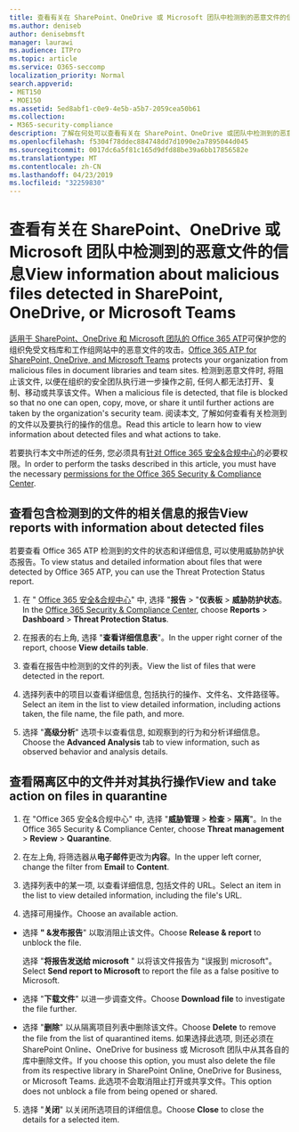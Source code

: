 ```yaml
---
title: 查看有关在 SharePoint、OneDrive 或 Microsoft 团队中检测到的恶意文件的信息
ms.author: deniseb
author: denisebmsft
manager: laurawi
ms.audience: ITPro
ms.topic: article
ms.service: O365-seccomp
localization_priority: Normal
search.appverid:
- MET150
- MOE150
ms.assetid: 5ed8abf1-c0e9-4e5b-a5b7-2059cea50b61
ms.collection:
- M365-security-compliance
description: 了解在何处可以查看有关在 SharePoint、OneDrive 或团队中检测到的恶意文件的信息, 以及如何对这些文件执行操作。
ms.openlocfilehash: f5304f78ddec884748dd7d1090e2a7895044d045
ms.sourcegitcommit: 0017dc6a5f81c165d9dfd88be39a6bb17856582e
ms.translationtype: MT
ms.contentlocale: zh-CN
ms.lasthandoff: 04/23/2019
ms.locfileid: "32259830"
---
```

# <a name="view-information-about-malicious-files-detected-in-sharepoint-onedrive-or-microsoft-teams"></a><span data-ttu-id="64b88-103">查看有关在 SharePoint、OneDrive 或 Microsoft 团队中检测到的恶意文件的信息</span><span class="sxs-lookup"><span data-stu-id="64b88-103">View information about malicious files detected in SharePoint, OneDrive, or Microsoft Teams</span></span>

<span data-ttu-id="64b88-104">[适用于 SharePoint、OneDrive 和 Microsoft 团队的 Office 365 ATP](atp-for-spo-odb-and-teams.md)可保护您的组织免受文档库和工作组网站中的恶意文件的攻击。</span><span class="sxs-lookup"><span data-stu-id="64b88-104">[Office 365 ATP for SharePoint, OneDrive, and Microsoft Teams](atp-for-spo-odb-and-teams.md) protects your organization from malicious files in document libraries and team sites.</span></span> <span data-ttu-id="64b88-105">检测到恶意文件时, 将阻止该文件, 以便在组织的安全团队执行进一步操作之前, 任何人都无法打开、复制、移动或共享该文件。</span><span class="sxs-lookup"><span data-stu-id="64b88-105">When a malicious file is detected, that file is blocked so that no one can open, copy, move, or share it until further actions are taken by the organization's security team.</span></span> <span data-ttu-id="64b88-106">阅读本文, 了解如何查看有关检测到的文件以及要执行的操作的信息。</span><span class="sxs-lookup"><span data-stu-id="64b88-106">Read this article to learn how to view information about detected files and what actions to take.</span></span> 

<span data-ttu-id="64b88-107">若要执行本文中所述的任务, 您必须具有[针对 Office 365 安全&amp;合规中心](permissions-in-the-security-and-compliance-center.md)的必要权限。</span><span class="sxs-lookup"><span data-stu-id="64b88-107">In order to perform the tasks described in this article, you must have the necessary [permissions for the Office 365 Security &amp; Compliance Center](permissions-in-the-security-and-compliance-center.md).</span></span> 
  
## <a name="view-reports-with-information-about-detected-files"></a><span data-ttu-id="64b88-108">查看包含检测到的文件的相关信息的报告</span><span class="sxs-lookup"><span data-stu-id="64b88-108">View reports with information about detected files</span></span>

<span data-ttu-id="64b88-109">若要查看 Office 365 ATP 检测到的文件的状态和详细信息, 可以使用威胁防护状态报告。</span><span class="sxs-lookup"><span data-stu-id="64b88-109">To view status and detailed information about files that were detected by Office 365 ATP, you can use the Threat Protection Status report.</span></span>
  
1. <span data-ttu-id="64b88-110">在 " [Office 365 安全&amp;合规中心](https://protection.office.com)" 中, 选择 "**报告** \> "**仪表板** \> **威胁防护状态**。</span><span class="sxs-lookup"><span data-stu-id="64b88-110">In the [Office 365 Security &amp; Compliance Center](https://protection.office.com), choose **Reports** \> **Dashboard** \> **Threat Protection Status**.</span></span>
    
2. <span data-ttu-id="64b88-111">在报表的右上角, 选择 "**查看详细信息表**"。</span><span class="sxs-lookup"><span data-stu-id="64b88-111">In the upper right corner of the report, choose **View details table**.</span></span>
    
3. <span data-ttu-id="64b88-112">查看在报告中检测到的文件的列表。</span><span class="sxs-lookup"><span data-stu-id="64b88-112">View the list of files that were detected in the report.</span></span>
    
4. <span data-ttu-id="64b88-113">选择列表中的项目以查看详细信息, 包括执行的操作、文件名、文件路径等。</span><span class="sxs-lookup"><span data-stu-id="64b88-113">Select an item in the list to view detailed information, including actions taken, the file name, the file path, and more.</span></span>
    
5. <span data-ttu-id="64b88-114">选择 "**高级分析**" 选项卡以查看信息, 如观察到的行为和分析详细信息。</span><span class="sxs-lookup"><span data-stu-id="64b88-114">Choose the **Advanced Analysis** tab to view information, such as observed behavior and analysis details.</span></span> 
  
## <a name="view-and-take-action-on-files-in-quarantine"></a><span data-ttu-id="64b88-115">查看隔离区中的文件并对其执行操作</span><span class="sxs-lookup"><span data-stu-id="64b88-115">View and take action on files in quarantine</span></span>

1. <span data-ttu-id="64b88-116">在 "Office 365 安全&amp;合规中心" 中, 选择 "**威胁管理** \> **检查** \> **隔离**"。</span><span class="sxs-lookup"><span data-stu-id="64b88-116">In the Office 365 Security &amp; Compliance Center, choose **Threat management** \> **Review** \> **Quarantine**.</span></span>
    
2. <span data-ttu-id="64b88-117">在左上角, 将筛选器从**电子邮件**更改为**内容**。</span><span class="sxs-lookup"><span data-stu-id="64b88-117">In the upper left corner, change the filter from **Email** to **Content**.</span></span>
    
3. <span data-ttu-id="64b88-118">选择列表中的某一项, 以查看详细信息, 包括文件的 URL。</span><span class="sxs-lookup"><span data-stu-id="64b88-118">Select an item in the list to view detailed information, including the file's URL.</span></span>
    
4. <span data-ttu-id="64b88-119">选择可用操作。</span><span class="sxs-lookup"><span data-stu-id="64b88-119">Choose an available action.</span></span>
    
  - <span data-ttu-id="64b88-120">选择 **" &amp;发布报告**" 以取消阻止该文件。</span><span class="sxs-lookup"><span data-stu-id="64b88-120">Choose **Release &amp; report** to unblock the file.</span></span> 
    
    <span data-ttu-id="64b88-121">选择 "**将报告发送给 microsoft** " 以将该文件报告为 "误报到 microsoft"。</span><span class="sxs-lookup"><span data-stu-id="64b88-121">Select **Send report to Microsoft** to report the file as a false positive to Microsoft.</span></span> 
    
  - <span data-ttu-id="64b88-122">选择 "**下载文件**" 以进一步调查文件。</span><span class="sxs-lookup"><span data-stu-id="64b88-122">Choose **Download file** to investigate the file further.</span></span> 
    
  - <span data-ttu-id="64b88-123">选择 "**删除**" 以从隔离项目列表中删除该文件。</span><span class="sxs-lookup"><span data-stu-id="64b88-123">Choose **Delete** to remove the file from the list of quarantined items.</span></span> <span data-ttu-id="64b88-124">如果选择此选项, 则还必须在 SharePoint Online、OneDrive for business 或 Microsoft 团队中从其各自的库中删除文件。</span><span class="sxs-lookup"><span data-stu-id="64b88-124">If you choose this option, you must also delete the file from its respective library in SharePoint Online, OneDrive for Business, or Microsoft Teams.</span></span> <span data-ttu-id="64b88-125">此选项不会取消阻止打开或共享文件。</span><span class="sxs-lookup"><span data-stu-id="64b88-125">This option does not unblock a file from being opened or shared.</span></span> 
    
5. <span data-ttu-id="64b88-126">选择 "**关闭**" 以关闭所选项目的详细信息。</span><span class="sxs-lookup"><span data-stu-id="64b88-126">Choose **Close** to close the details for a selected item.</span></span> 
  
  

